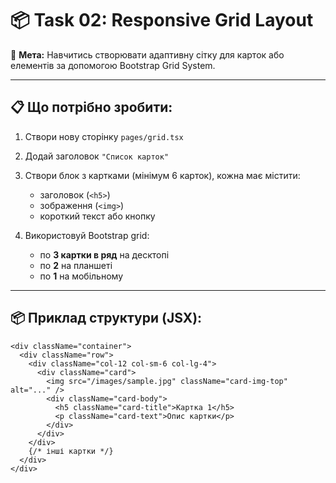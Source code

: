 # 📦 Task 02: Responsive Grid Layout

🎯 **Мета:** Навчитись створювати адаптивну сітку для карток або елементів за допомогою Bootstrap Grid System.

---

## 📋 Що потрібно зробити:

1. Створи нову сторінку `pages/grid.tsx`
2. Додай заголовок `"Список карток"`
3. Створи блок з картками (мінімум 6 карток), кожна має містити:
   - заголовок (`<h5>`)
   - зображення (`<img>`)
   - короткий текст або кнопку

4. Використовуй Bootstrap grid:
   - по **3 картки в ряд** на десктопі
   - по **2** на планшеті
   - по **1** на мобільному

---

## 📦 Приклад структури (JSX):
```tsx
<div className="container">
  <div className="row">
    <div className="col-12 col-sm-6 col-lg-4">
      <div className="card">
        <img src="/images/sample.jpg" className="card-img-top" alt="..." />
        <div className="card-body">
          <h5 className="card-title">Картка 1</h5>
          <p className="card-text">Опис картки</p>
        </div>
      </div>
    </div>
    {/* інші картки */}
  </div>
</div>